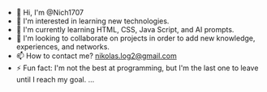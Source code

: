 - 👋 Hi, I'm @Nich1707
- 👀 I'm interested in learning new technologies.
- 🌱 I'm currently learning HTML, CSS, Java Script, and AI prompts.
- 💞️ I'm looking to collaborate on projects in order to add new knowledge, experiences, and networks.
- 📫 How to contact me? nikolas.log2@gmail.com
- ⚡ Fun fact: I'm not the best at programming, but I'm the last one to leave until I reach my goal. ...

<!---
Nich1707/Nich1707 is a ✨ special ✨ repository because its `README.md` (this file) appears on your GitHub profile.
You can click the Preview link to take a look at your changes.
--->
